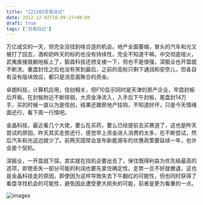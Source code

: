 ```yaml
---
title: "221202交易日记"
date: 2022-12-02T16:09:27+08:00
draft: true
tags: ['交易日记']
---
```


万亿成交的一天，但完全没找到啥合适的机会。地产全面萎缩，冒头的汽车和光又被打了回去，酒和奶昨天的标的也没有持续性，完全不知道干嘛。中交彻底哑火，武夷直接就躺地板上了，毅昌科技还想支棱一下，但也不是很强，深振业也开盘就不断洗，重盘封住之后也没有笑到最后，之前的高标只剩下通润和安奈儿，但各自有没有版块效应，都只是消息面聚合的资金。

卓朗科技，计算机应用，信创相关，但F10显示同时是天津的房产企业，早盘封板后开板，在封板附近不断徘徊，大资金净流入，入手后下午封板，尾盘封14万手。买的时候一直以为是信创，结果还跟房地产挂钩，不知道好坏，只是今天情绪面还行，看下周一行情吧。

金晶科技，最近看几个大佬，要么在买药，要么已经提前去买赛道了，这也是昨天尝试的原因。昨天其实走势还行，感觉早上资金进入消费的太多，在不断尝试，然后汽车和光这边就少了。前两天国常会宣布新能源车的优惠政策要延续一年，也许会是个契机。

深振业，一开盘就下探，其实就在找机会要出去了，保住既得利益为优先级最高的选项，即使丢失一部分可能的利润也要先拿住确定性。走势一旦不好就撤退，这也是金晶科技走的原因，即使因为这样导致失去下午翻红的可能性，但也同时获得了看盘寻找机会的可能性，避免因此遭受更大损失的可能，前者是更为看重的一点。

![images](/images/221202/IMG_0974.PNG)